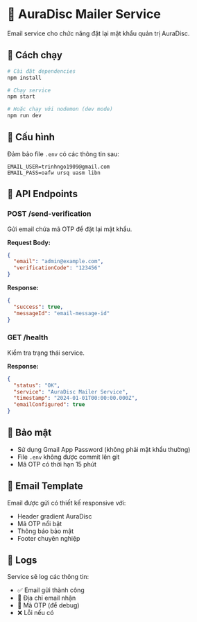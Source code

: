 # 📧 AuraDisc Mailer Service

Email service cho chức năng đặt lại mật khẩu quản trị AuraDisc.

## 🚀 Cách chạy

```bash
# Cài đặt dependencies
npm install

# Chạy service
npm start

# Hoặc chạy với nodemon (dev mode)
npm run dev
```

## 🔧 Cấu hình

Đảm bảo file `.env` có các thông tin sau:

```env
EMAIL_USER=trinhngo1909@gmail.com
EMAIL_PASS=oafw ursq uasm libn
```

## 📡 API Endpoints

### POST /send-verification
Gửi email chứa mã OTP để đặt lại mật khẩu.

**Request Body:**
```json
{
  "email": "admin@example.com",
  "verificationCode": "123456"
}
```

**Response:**
```json
{
  "success": true,
  "messageId": "email-message-id"
}
```

### GET /health
Kiểm tra trạng thái service.

**Response:**
```json
{
  "status": "OK",
  "service": "AuraDisc Mailer Service",
  "timestamp": "2024-01-01T00:00:00.000Z",
  "emailConfigured": true
}
```

## 🔐 Bảo mật

- Sử dụng Gmail App Password (không phải mật khẩu thường)
- File `.env` không được commit lên git
- Mã OTP có thời hạn 15 phút

## 🎨 Email Template

Email được gửi có thiết kế responsive với:
- Header gradient AuraDisc
- Mã OTP nổi bật
- Thông báo bảo mật
- Footer chuyên nghiệp

## 📝 Logs

Service sẽ log các thông tin:
- ✅ Email gửi thành công
- 📧 Địa chỉ email nhận
- 🔢 Mã OTP (để debug)
- ❌ Lỗi nếu có 